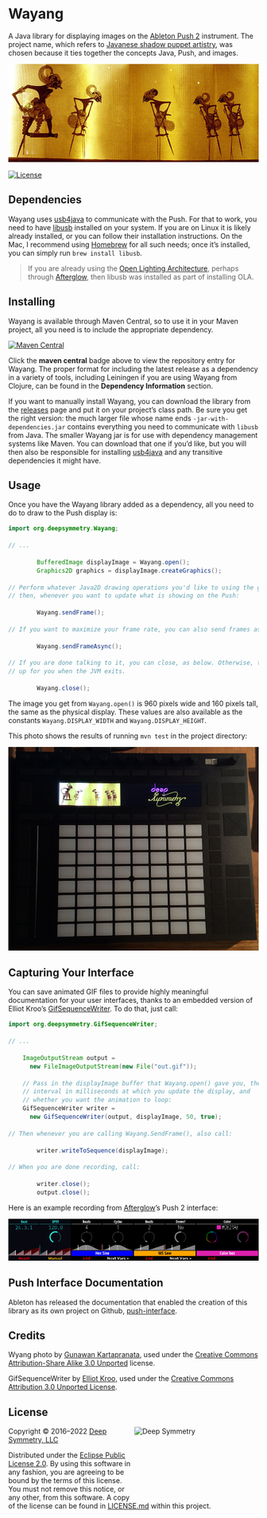 # Wayang

A Java library for displaying images on the
[Ableton Push 2](https://www.ableton.com/en/push/) instrument. The
project name, which refers to
[Javanese shadow puppet artistry](https://en.wikipedia.org/wiki/Wayang),
was chosen because it ties together the concepts Java, Push, and
images.

[![Wayang photo](assets/Wayang_Pandawa.jpg)](https://commons.wikimedia.org/wiki/File:Wayang_Pandawa.jpg)

[![License](https://img.shields.io/github/license/Deep-Symmetry/wayang?color=blue)](#license)

## Dependencies

Wayang uses
[usb4java](http://usb4java.org/quickstart/javax-usb.html) to
communicate with the Push. For that to work, you need to have
[libusb](http://libusb.info) installed on your system. If you are on
Linux it is likely already installed, or you can follow their
installation instructions. On the Mac, I recommend using
[Homebrew](http://brew.sh) for all such needs; once it&rsquo;s
installed, you can simply run `brew install libusb`.

> If you are already using the
> [Open Lighting Architecture](https://www.openlighting.org/ola/),
> perhaps through
> [Afterglow](https://github.com/brunchboy/afterglow#afterglow), then
> libusb was installed as part of installing OLA.

## Installing

Wayang is available through Maven Central, so to use it in your Maven
project, all you need is to include the appropriate dependency.

[![Maven Central](https://maven-badges.herokuapp.com/maven-central/org.deepsymmetry/wayang/badge.svg)](https://maven-badges.herokuapp.com/maven-central/org.deepsymmetry/wayang)

Click the **maven central** badge above to view the repository entry
for Wayang. The proper format for including the latest release as a
dependency in a variety of tools, including Leiningen if you are using
Wayang from Clojure, can be found in the **Dependency Information**
section.

If you want to manually install Wayang, you can download the library
from the [releases](https://github.com/brunchboy/wayang/releases) page
and put it on your project&rsquo;s class path. Be sure you get the
right version: the much larger file whose name ends
`-jar-with-dependencies.jar` contains everything you need to
communicate with `libusb` from Java. The smaller Wayang jar is for use
with dependency management systems like Maven. You can download that
one if you&rsquo;d like, but you will then also be responsible for
installing [usb4java](http://usb4java.org/quickstart/javax-usb.html)
and any transitive dependencies it might have.

## Usage

Once you have the Wayang library added as a dependency, all you need
to do to draw to the Push display is:

```java
import org.deepsymmetry.Wayang;

// ...

        BufferedImage displayImage = Wayang.open();
        Graphics2D graphics = displayImage.createGraphics();

// Perform whatever Java2D drawing operations you'd like to using the graphics object,
// then, whenever you want to update what is showing on the Push:

        Wayang.sendFrame();

// If you want to maximize your frame rate, you can also send frames asynchronously:

        Wayang.sendFrameAsync();

// If you are done talking to it, you can close, as below. Otherwise, the library cleans
// up for you when the JVM exits.

        Wayang.close();

```

The image you get from `Wayang.open()` is 960 pixels wide and 160
pixels tall, the same as the physical display. These values are also
available as the constants `Wayang.DISPLAY_WIDTH` and
`Wayang.DISPLAY_HEIGHT`.

This photo shows the results of running `mvn test` in the project directory:

![Test display](assets/Test.jpg)

## Capturing Your Interface

You can save animated GIF files to provide highly meaningful documentation for
your user interfaces, thanks to an embedded version of Elliot Kroo&rsquo;s
[GifSequenceWriter](http://elliot.kroo.net/software/java/GifSequenceWriter/).
To do that, just call:

```java
import org.deepsymmetry.GifSequenceWriter;

// ...

    ImageOutputStream output =
      new FileImageOutputStream(new File("out.gif"));

    // Pass in the displayImage buffer that Wayang.open() gave you, the
    // interval in milliseconds at which you update the display, and
    // whether you want the animation to loop:
    GifSequenceWriter writer =
      new GifSequenceWriter(output, displayImage, 50, true);

// Then whenever you are calling Wayang.SendFrame(), also call:

        writer.writeToSequence(displayImage);

// When you are done recording, call:

        writer.close();
        output.close();

```

Here is an example recording from [Afterglow](https://github.com/brunchboy/afterglow#afterglow)&rsquo;s
Push 2 interface:

![Test display](assets/Example.gif)

## Push Interface Documentation

Ableton has released the documentation that enabled the creation of
this library as its own project on Github,
[push-interface](https://github.com/Ableton/push-interface).

## Credits

Wyang photo by [Gunawan Kartapranata](https://commons.wikimedia.org/wiki/User:Gunkarta), used under the [Creative Commons](https://en.wikipedia.org/wiki/en:Creative_Commons) [Attribution-Share Alike 3.0 Unported](https://creativecommons.org/licenses/by-sa/3.0/deed.en) license.

GifSequenceWriter by [Elliot Kroo](http://elliot.kroo.net/software/java/GifSequenceWriter/), used under the [Creative Commons](https://en.wikipedia.org/wiki/en:Creative_Commons) [Attribution 3.0 Unported License](http://creativecommons.org/licenses/by/3.0/).

## License

<a href="http://deepsymmetry.org"><img align="right" alt="Deep Symmetry"
 src="doc/assets/DS-logo-github.png" width="250" height="150"></a>


Copyright © 2016–2022 [Deep Symmetry, LLC](http://deepsymmetry.org)

Distributed under the [Eclipse Public License
2.0](https://opensource.org/licenses/EPL-2.0). By using this software
in any fashion, you are agreeing to be bound by the terms of this
license. You must not remove this notice, or any other, from this
software. A copy of the license can be found in
[LICENSE.md](LICENSE.md) within this project.
